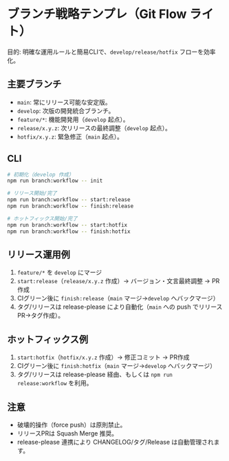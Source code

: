 # ブランチ戦略テンプレ（Git Flow ライト）

目的: 明確な運用ルールと簡易CLIで、`develop/release/hotfix` フローを効率化。

## 主要ブランチ
- `main`: 常にリリース可能な安定版。
- `develop`: 次版の開発統合ブランチ。
- `feature/*`: 機能開発用（`develop` 起点）。
- `release/x.y.z`: 次リリースの最終調整（`develop` 起点）。
- `hotfix/x.y.z`: 緊急修正（`main` 起点）。

## CLI
```bash
# 初期化（develop 作成）
npm run branch:workflow -- init

# リリース開始/完了
npm run branch:workflow -- start:release
npm run branch:workflow -- finish:release

# ホットフィックス開始/完了
npm run branch:workflow -- start:hotfix
npm run branch:workflow -- finish:hotfix
```

## リリース運用例
1) `feature/*` を `develop` にマージ
2) `start:release`（`release/x.y.z` 作成）→ バージョン・文言最終調整 → PR作成
3) CIグリーン後に `finish:release`（`main` マージ→`develop` へバックマージ）
4) タグ/リリースは release-please により自動化（`main` への push でリリースPR→タグ作成）。

## ホットフィックス例
1) `start:hotfix`（`hotfix/x.y.z` 作成）→ 修正コミット → PR作成
2) CIグリーン後に `finish:hotfix`（`main` マージ→`develop` へバックマージ）
3) タグ/リリースは release-please 経由、もしくは `npm run release:workflow` を利用。

## 注意
- 破壊的操作（force push）は原則禁止。
- リリースPRは Squash Merge 推奨。
- release-please 連携により CHANGELOG/タグ/Release は自動管理されます。

